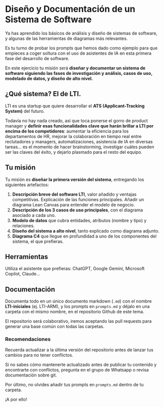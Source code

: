 # Diseño y Documentación de un Sistema de Software

Ya has aprendido los básicos de análisis y diseño de sistemas de software, y algunas de las herramientas de diagramas más relevantes.

Es tu turno de probar los prompts que hemos dado como ejemplo para que empieces a coger soltura con el uso de asistentes de IA en esta primera fase del desarrollo de software.

En este ejercicio tu misión será **diseñar y documentar un sistema de software siguiendo las fases de investigación y análisis, casos de uso, modelado de datos, y diseño de alto nivel.**

## ¿Qué sistema? El de LTI.

LTI es una startup que quiere desarrollar el **ATS (Applicant-Tracking System)** del futuro.

Todavía no hay nada creado, así que toca ponerse el gorro de product manager y **definir esas funcionalidades clave que harán brillar a LTI por encima de los competidores**: aumentar la eficiencia para los departamentos de HR, mejorar la colaboración en tiempo real entre reclutadores y managers, automatizaciones, asistencia de IA en diversas tareas... es el momento de hacer brainstorming, investigar cuáles pueden ser las claves del éxito, y dejarlo plasmado para el resto del equipo.

## Tu misión

Tu misión es **diseñar la primera versión del sistema**, entregando los siguientes artefactos:

1. **Descripción breve del software LTI**, valor añadido y ventajas competitivas. Explicación de las funciones principales. Añadir un diagrama Lean Canvas para entender el modelo de negocio.
2. **Descripción de los 3 casos de uso principales**, con el diagrama asociado a cada uno.
3. **Modelo de datos** que cubra entidades, atributos (nombre y tipo) y relaciones.
4. **Diseño del sistema a alto nivel**, tanto explicado como diagrama adjunto.
5. **Diagrama C4** que llegue en profundidad a uno de los componentes del sistema, el que prefieras.

## Herramientas

Utiliza el asistente que prefieras: ChatGPT, Google Gemini, Microsoft Copilot, Claude...

## Documentación

Documenta todo en un único documento markdown (`.md`) con el nombre **LTI-iniciales** (ej. LTI-ARM), y los prompts en `prompts.md` y déjalo en una carpeta con el mismo nombre, en el repositorio Github de este tema.

El repositorio será colaborativo, iremos aceptando las pull requests para generar una base común con todas las carpetas.

### Recomendaciones

Recuerda actualizar a la última versión del repositorio antes de lanzar tus cambios para no tener conflictos.

Si no sabes cómo mantenerte actualizado antes de publicar tu contenido y encontrarte con conflictos, pregunta en el grupo de Whatsapp o revisa documentación sobre git.

Por último, no olvides añadir tus prompts en `prompts.md` dentro de tu carpeta.

¡A por ello!